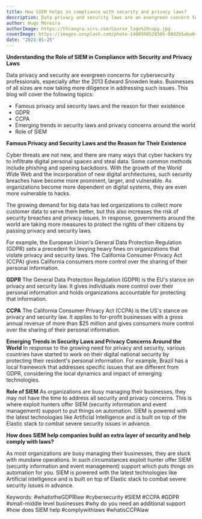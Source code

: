 ```yaml
---
title: How SIEM helps in compliance with security and privacy laws?
description: Data privacy and security laws are an evergreen concern for cybersecurity professionals
author: Hugo Moreira
authorImage: https://thrangra.sirv.com/Course_logo%20copy.jpg
coverImage: https://images.unsplash.com/photo-1488590528505-98d2b5aba04b?ixlib=rb-4.0.3&ixid=MnwxMjA3fDB8MHxwaG90by1wYWdlfHx8fGVufDB8fHx8&auto=format&fit=crop&w=1170&q=80
date: "2023-01-25"
---
```


**Understanding the Role of SIEM in Compliance with Security and Privacy Laws**

Data privacy and security are evergreen concerns for cybersecurity professionals, especially after the 2013 Edward Snowden leaks. Businesses of all sizes are now taking more diligence in addressing such issues. This blog will cover the following topics:

- Famous privacy and security laws and the reason for their existence
- GDPR
- CCPA
- Emerging trends in security laws and privacy concerns around the world
- Role of SIEM

**Famous Privacy and Security Laws and the Reason for Their Existence**

Cyber threats are not new, and there are many ways that cyber hackers try to infiltrate digital personal spaces and steal data. Some common methods include phishing and opening backdoors. With the growth of the World Wide Web and the incorporation of new digital architectures, such security breaches have become more prominent, larger, and vulnerable. As organizations become more dependent on digital systems, they are even more vulnerable to hacks.

The growing demand for big data has led organizations to collect more customer data to serve them better, but this also increases the risk of security breaches and privacy issues. In response, governments around the world are taking more measures to protect the rights of their citizens by passing privacy and security laws.

For example, the European Union's General Data Protection Regulation (GDPR) sets a precedent for levying heavy fines on organizations that violate privacy and security laws. The California Consumer Privacy Act (CCPA) gives California consumers more control over the sharing of their personal information.

**GDPR**
The General Data Protection Regulation (GDPR) is the EU's stance on privacy and security law. It gives individuals more control over their personal information and holds organizations accountable for protecting that information.

**CCPA**
The California Consumer Privacy Act (CCPA) is the US's stance on privacy and security law. It applies to for-profit businesses with a gross annual revenue of more than $25 million and gives consumers more control over the sharing of their personal information.

**Emerging Trends in Security Laws and Privacy Concerns Around the World**
In response to the growing need for privacy and security, various countries have started to work on their digital national security by protecting their resident's personal information. For example, Brazil has a local framework that addresses specific issues that are different from GDPR, considering the local dynamics and impact of emerging technologies.

**Role of SIEM**
As organizations are busy managing their businesses, they may not have the time to address all security and privacy concerns. This is where exploit hunters offer SIEM (security information and event management) support to put things on automation. SIEM is powered with the latest technologies like Artificial Intelligence and is built on top of the Elastic stack to combat severe security issues in advance.

**How does SIEM help companies build an extra layer of security and help comply with laws?**

As most organizations are busy managing their businesses, they are stuck with mundane operations. In such circumstances exploit hunter offer SIEM (security information and event management) support which puts things on automation for you. SIEM is powered with the latest technologies like Artificial intelligence and is built on top of Elastic stack to combat severe security issues in advance.

Keywords:
#whatistheGDPRlaw #cybersecurity #SIEM #CCPA #GDPR #small-middle level businesses #why do you need an additional support #how does SIEM help #complywithlaws #whatisCCPAlaw
